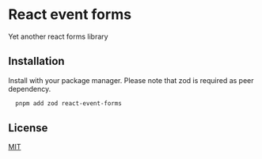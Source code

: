 # React event forms

Yet another react forms library

## Installation

Install with your package manager. Please note that zod is required as peer dependency.

```bash
  pnpm add zod react-event-forms
```

## License

[MIT](https://choosealicense.com/licenses/mit/)
